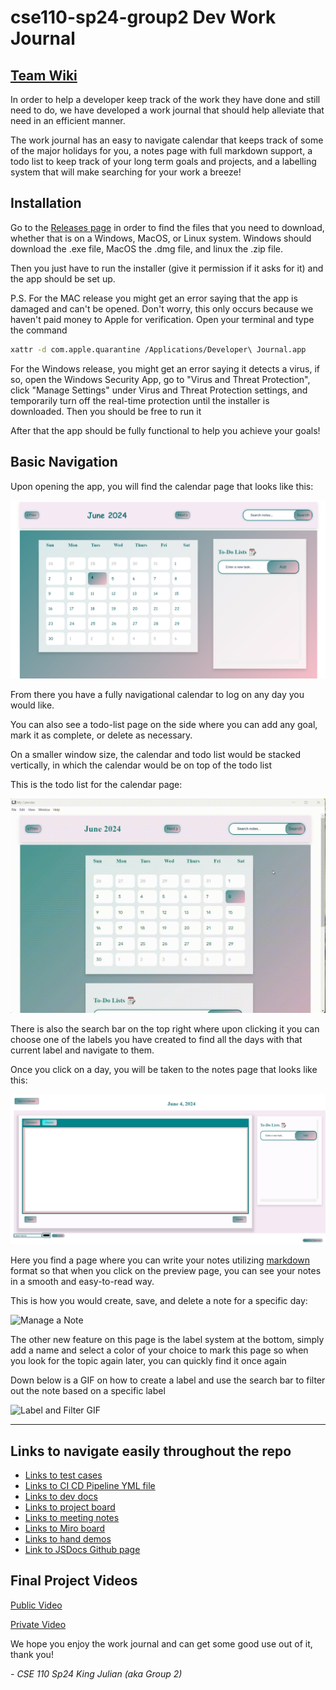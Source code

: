 # cse110-sp24-group2 Dev Work Journal

## [Team Wiki](admin/team.md)

In order to help a developer keep track of the work they have done and still need to do, we have developed a work journal that should help alleviate that need in an efficient manner.

The work journal has an easy to navigate calendar that keeps track of some of the major holidays for you, a notes page with full markdown support, a todo list to keep track of your long term goals and projects, and a labelling system that will make searching for your work a breeze!

## Installation

Go to the [Releases page](https://github.com/cse110-sp24-group2/cse110-sp24-group2/releases) in order to find the files that you need to download, whether that is on a Windows, MacOS, or Linux system. Windows should download the .exe file, MacOS the .dmg file, and linux the .zip file.

Then you just have to run the installer (give it permission if it asks for it) and the app should be set up.

P.S. For the MAC release you might get an error saying that the app is damaged and can't be opened. Don't worry, this only occurs because we haven't paid money to Apple for verification. Open your terminal and type the command

```bash
xattr -d com.apple.quarantine /Applications/Developer\ Journal.app
```

For the Windows release, you might get an error saying it detects a virus, if so, open the Windows Security App, go to "Virus and Threat Protection", click "Manage Settings" under Virus and Threat Protection settings, and temporarily turn off the real-time protection until the installer is downloaded. Then you should be free to run it

After that the app should be fully functional to help you achieve your goals!

## Basic Navigation

Upon opening the app, you will find the calendar page that looks like this:

![Calendar page](admin/branding/calendarpage.png)

From there you have a fully navigational calendar to log on any day you would like.

You can also see a todo-list page on the side where you can add any goal, mark it as complete, or delete as necessary.

On a smaller window size, the calendar and todo list would be stacked vertically, in which the calendar would be on top of the todo list

This is the todo list for the calendar page:

![Todo list use](admin/branding/calendar_todo_list.gif)

There is also the search bar on the top right where upon clicking it you can choose one of the labels you have created to find all the days with that current label and navigate to them.

Once you click on a day, you will be taken to the notes page that looks like this:

![Notes page](admin/branding/notespage.png)

Here you find a page where you can write your notes utilizing [markdown](https://www.markdownguide.org/) format so that when you click on the preview page, you can see your notes in a smooth and easy-to-read way.

This is how you would create, save, and delete a note for a specific day:

![Manage a Note](admin/branding/create_note.gif)

The other new feature on this page is the label system at the bottom, simply add a name and select a color of your choice to mark this page so when you look for the topic again later, you can quickly find it once again

Down below is a GIF on how to create a label and use the search bar to filter out the note based on a specific label

![Label and Filter GIF](admin/branding/label_and_filter.gif)

---

## Links to navigate easily throughout the repo

- [Links to test cases](__tests__)
- [Links to CI CD Pipeline YML file](.github/workflows)
- [Links to dev docs](docs)
- [Links to project board](https://github.com/orgs/cse110-sp24-group2/projects/1)
- [Links to meeting notes](admin/meetings)
- [Links to Miro board](https://miro.com/app/board/uXjVKNpdRwE=/)
- [Links to hand demos](admin/handTesting)
- [Link to JSDocs Github page](https://cse110-sp24-group2.github.io/cse110-sp24-group2/docs/global.html)

## Final Project Videos

[Public Video](https://youtu.be/ECy-2X0Zfdk)

[Private Video](https://youtu.be/nAoN7DAaQtQ)

We hope you enjoy the work journal and can get some good use out of it, thank you!

_- CSE 110 Sp24 King Julian (aka Group 2)_
